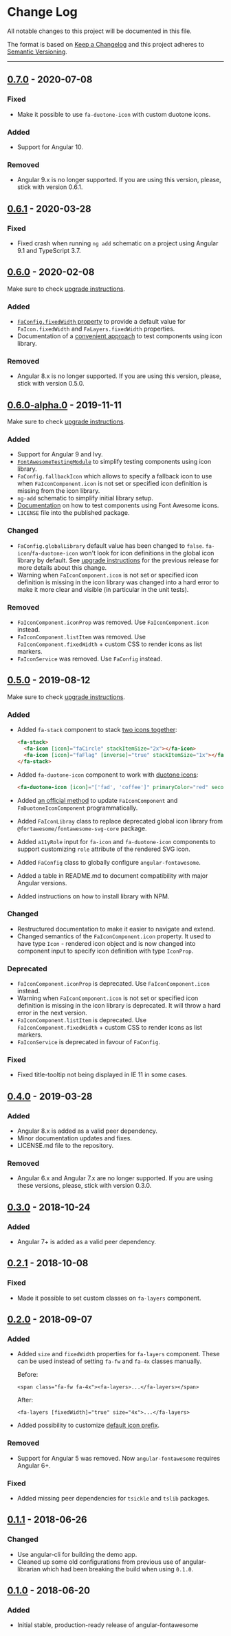 # Change Log
All notable changes to this project will be documented in this file.

The format is based on [Keep a Changelog](http://keepachangelog.com/) and this project adheres to [Semantic Versioning](http://semver.org/).

---

## [0.7.0](https://github.com/FortAwesome/angular-fontawesome/releases/tag/0.7.0) - 2020-07-08

### Fixed

* Make it possible to use `fa-duotone-icon` with custom duotone icons.

### Added

* Support for Angular 10.

### Removed

* Angular 9.x is no longer supported. If you are using this version, please, stick with version 0.6.1.

## [0.6.1](https://github.com/FortAwesome/angular-fontawesome/releases/tag/0.6.1) - 2020-03-28

### Fixed

* Fixed crash when running `ng add` schematic on a project using Angular 9.1 and TypeScript 3.7.

## [0.6.0](https://github.com/FortAwesome/angular-fontawesome/releases/tag/0.6.0) - 2020-02-08

Make sure to check [upgrade instructions](https://github.com/FortAwesome/angular-fontawesome/blob/master/UPGRADING.md).

### Added

* [`FaConfig.fixedWidth` property](https://github.com/FortAwesome/angular-fontawesome/blob/master/docs/usage/icon-library.md#apply-fixed-width-by-default) to provide a default value for `FaIcon.fixedWidth` and `FaLayers.fixedWidth` properties.
* Documentation of a [convenient approach](https://github.com/FortAwesome/angular-fontawesome/blob/master/docs/guide/testing.md#define-a-wrapper-module-for-fontawesomemodule) to test components using icon library.

### Removed

* Angular 8.x is no longer supported. If you are using this version, please, stick with version 0.5.0.

## [0.6.0-alpha.0](https://github.com/FortAwesome/angular-fontawesome/releases/tag/0.6.0-alpha.0) - 2019-11-11

Make sure to check [upgrade instructions](https://github.com/FortAwesome/angular-fontawesome/blob/master/UPGRADING.md).

### Added

* Support for Angular 9 and Ivy.
* [`FontAwesomeTestingModule`](https://github.com/FortAwesome/angular-fontawesome/blob/master/docs/guide/testing.md#use-fontawesometestingmodule-to-mock-icon-library) to simplify testing components using icon library.
* `FaConfig.fallbackIcon` which allows to specify a fallback icon to use when `FaIconComponent.icon` is not set or specified icon definition is missing from the icon library.
* `ng-add` schematic to simplify initial library setup.
* [Documentation](https://github.com/FortAwesome/angular-fontawesome/blob/master/docs/guide/testing.md) on how to test components using Font Awesome icons.
* `LICENSE` file into the published package.

### Changed

* `FaConfig.globalLibrary` default value has been changed to `false`. `fa-icon`/`fa-duotone-icon` won't look for icon definitions in the global icon library by default. See [upgrade instructions](https://github.com/FortAwesome/angular-fontawesome/blob/master/docs/upgrading/0.4.0-0.5.0.md#migrate-from-global-icon-library-to-faiconlibrary) for the previous release for more details about this change.
* Warning when `FaIconComponent.icon` is not set or specified icon definition is missing in the icon library was changed into a hard error to make it more clear and visible (in particular in the unit tests).

### Removed

* `FaIconComponent.iconProp` was removed. Use `FaIconComponent.icon` instead.
* `FaIconComponent.listItem` was removed. Use `FaIconComponent.fixedWidth` + custom CSS to render icons as list markers.
* `FaIconService` was removed. Use `FaConfig` instead.

## [0.5.0](https://github.com/FortAwesome/angular-fontawesome/releases/tag/0.5.0) - 2019-08-12

Make sure to check [upgrade instructions](https://github.com/FortAwesome/angular-fontawesome/blob/master/UPGRADING.md).

### Added

* Added `fa-stack` component to stack [two icons together](https://fontawesome.com/how-to-use/on-the-web/styling/stacking-icons):

    ```html
    <fa-stack>
      <fa-icon [icon]="faCircle" stackItemSize="2x"></fa-icon>
      <fa-icon [icon]="faFlag" [inverse]="true" stackItemSize="1x"></fa-icon>
    </fa-stack>
    ```
* Added `fa-duotone-icon` component to work with [duotone icons](https://fontawesome.com/how-to-use/on-the-web/styling/duotone-icons):

    ```html
    <fa-duotone-icon [icon]="['fad', 'coffee']" primaryColor="red" secondaryColor="blue"></fa-duotone-icon>
    ```
* Added [an official method](https://github.com/FortAwesome/angular-fontawesome/blob/master/docs/usage/features.md#programmatic-api) to update `FaIconComponent` and `FaDuotoneIconComponent` programmatically.
* Added `FaIconLibray` class to replace deprecated global icon library from `@fortawesome/fontawesome-svg-core` package.
* Added `a11yRole` input for `fa-icon` and `fa-duotone-icon` components to support customizing `role` attribute of the rendered SVG icon.
* Added `FaConfig` class to globally configure `angular-fontawesome`.
* Added a table in README.md to document compatibility with major Angular versions.
* Added instructions on how to install library with NPM.

### Changed

* Restructured documentation to make it easier to navigate and extend.
* Changed semantics of the `FaIconComponent.icon` property. It used to have type `Icon` - rendered icon object and is now changed into component input to specify icon definition with type `IconProp`.

### Deprecated

* `FaIconComponent.iconProp` is deprecated. Use `FaIconComponent.icon` instead.
* Warning when `FaIconComponent.icon` is not set or specified icon definition is missing in the icon library is deprecated. It will throw a hard error in the next version.
* `FaIconComponent.listItem` is deprecated. Use `FaIconComponent.fixedWidth` + custom CSS to render icons as list markers.
* `FaIconService` is deprecated in favour of `FaConfig`.

### Fixed

* Fixed title-tooltip not being displayed in IE 11 in some cases.

## [0.4.0](https://github.com/FortAwesome/angular-fontawesome/releases/tag/0.4.0) - 2019-03-28

### Added

* Angular 8.x is added as a valid peer dependency.
* Minor documentation updates and fixes.
* LICENSE.md file to the repository.

### Removed

* Angular 6.x and Angular 7.x are no longer supported. If you are using these versions, please, stick with version 0.3.0.

## [0.3.0](https://github.com/FortAwesome/angular-fontawesome/releases/tag/0.3.0) - 2018-10-24

### Added

* Angular 7+ is added as a valid peer dependency.

## [0.2.1](https://github.com/FortAwesome/angular-fontawesome/releases/tag/0.2.1) - 2018-10-08

### Fixed

* Made it possible to set custom classes on `fa-layers` component. 

## [0.2.0](https://github.com/FortAwesome/angular-fontawesome/releases/tag/0.2.0) - 2018-09-07

### Added

* Added `size` and `fixedWidth` properties for `fa-layers` component. These can be used instead of setting `fa-fw` and `fa-4x` classes manually.

    Before:
    
      <span class="fa-fw fa-4x"><fa-layers>...</fa-layers></span>
    
    After:
    
      <fa-layers [fixedWidth]="true" size="4x">...</fa-layers>
        
* Added possibility to customize [default icon prefix](https://github.com/FortAwesome/angular-fontawesome#changing-the-default-prefix).

### Removed

* Support for Angular 5 was removed. Now `angular-fontawesome` requires Angular 6+.

### Fixed

* Added missing peer dependencies for `tsickle` and `tslib` packages.


## [0.1.1](https://github.com/FortAwesome/angular-fontawesome/releases/tag/0.1.1) - 2018-06-26

### Changed
* Use angular-cli for building the demo app.
* Cleaned up some old configurations from previous use of angular-librarian which had been breaking
  the build when using `0.1.0`.

## [0.1.0](https://github.com/FortAwesome/angular-fontawesome/releases/tag/0.1.0) - 2018-06-20

### Added
* Initial stable, production-ready release of angular-fontawesome
